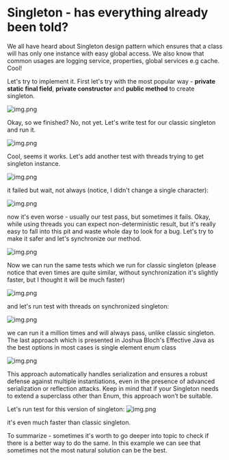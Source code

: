 # Singleton - has everything already been told?

We all have heard about Singleton design pattern which ensures that a class will has only one instance with easy global access.
We also know that common usages are logging service, properties, global services e.g cache. Cool!

Let's try to implement it. First let's try with the most popular way - <b>private static final field</b>, <b>private constructor</b> and <b>public method</b> to create singleton.

![img.png](ClassicSingleton/img_classicSingletonCode.png)

Okay, so we finished? No, not yet.
Let's write test for our classic singleton and run it.

![img.png](ClassicSingleton/img_classicSingletonTest.png)

Cool, seems it works. Let's add another test with threads trying to get singleton instance.

![img.png](ClassicSingleton/img_classicSingletonMultipleThreadsTestFail.png)

it failed but wait, not always (notice, I didn't change a single character):

![img.png](ClassicSingleton/img_classicSingletonMultipleThreadsWorks.png)

now it's even worse - usually our test pass, but sometimes it fails. Okay, while using threads you can expect non-deterministic result, but it's really easy to fall into this pit and waste whole day to look for a bug.
Let's try to make it safer and let's synchronize our method.

![img.png](SynchronizedSingleton/img_synchronizedSingletonCode.png)

Now we can run the same tests which we run for classic singleton (please notice that even times are quite similar, without synchronization it's slightly faster, but I thought it will be much faster)

![img.png](SynchronizedSingleton/img_synchronizedSingletonTest.png)

and let's run test with threads on synchronized singleton:

![img.png](SynchronizedSingleton/img_synchronizedSingletonMultipleThreadsTest.png)

we can run it a million times and will always pass, unlike classic singleton. The last approach which is presented in Joshua Bloch's Effective Java as the best options in most cases is single element enum class

![img.png](EnumSingleton/img_enumSingletonCode.png)

This approach automatically handles serialization and ensures a robust defense against multiple instantiations, even in the presence of advanced serialization or reflection attacks. Keep in mind that if your Singleton needs to extend a superclass other than Enum, this approach won’t be suitable.

Let's run test for this version of singleton:
![img.png](EnumSingleton/img_enumSingletonTest.png)

it's even much faster than classic singleton.

To summarize - sometimes it's worth to go deeper into topic to check if there is a better way to do the same.
In this example we can see that sometimes not the most natural solution can be the best.
